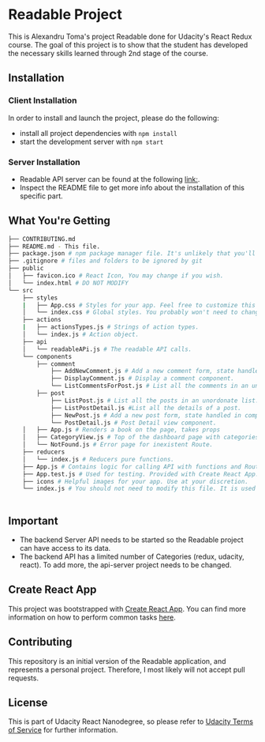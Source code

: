 # Readable Project

This is Alexandru Toma's project Readable done for Udacity's React Redux course.
The goal of this project is to show that the student has developed the necessary skills learned through 2nd stage of the course.

## Installation

### Client Installation

In order to install and launch the project, please do the following:

* install all project dependencies with `npm install`
* start the development server with `npm start`

### Server Installation

* Readable API server can be found at the following [link:](https://github.com/udacity/reactnd-project-readable-starter).
* Inspect the README file to get more info about the installation of this specific part.

## What You're Getting
```bash
├── CONTRIBUTING.md
├── README.md - This file.
├── package.json # npm package manager file. It's unlikely that you'll need to modify this.
├── .gitignore # files and folders to be ignored by git
├── public
│   ├── favicon.ico # React Icon, You may change if you wish.
│   └── index.html # DO NOT MODIFY
└── src
    ├── styles
    |   ├── App.css # Styles for your app. Feel free to customize this as you desire.
    │   └── index.css # Global styles. You probably won't need to change anything here.
    ├── actions
    |   ├── actionsTypes.js # Strings of action types.
    │   └── index.js # Action object.
    ├── api
    │   └── readableAPi.js # The readable API calls.
    └── components
        ├── comment
            ├── AddNewComment.js # Add a new comment form, state handled in component.
            ├── DisplayComment.js # Display a comment component.
            └── ListCommentsForPost.js # List all the comments in an unordonate list.
        ├── post
            ├── ListPost.js # List all the posts in an unordonate list.
            ├── ListPostDetail.js #List all the details of a post.
            ├── NewPost.js # Add a new post form, state handled in component.
            └── PostDetail.js # Post Detail view component.
    │   ├── App.js # Renders a book on the page, takes props 
    │   ├── CategoryView.js # Top of the dashboard page with categories display.
    │   └── NotFound.js # Error page for inexistent Route.
    ├── reducers
    │   └── index.js # Reducers pure functions.
    ├── App.js # Contains logic for calling API with functions and Routing of the page.
    ├── App.test.js # Used for testing. Provided with Create React App. Testing is encouraged, but not required.
    ├── icons # Helpful images for your app. Use at your discretion.
    └── index.js # You should not need to modify this file. It is used for DOM rendering only.
     
```

## Important

* The backend Server API needs to be started so the Readable project can have access to its data.
* The backend API has a limited number of Categories (redux, udacity, react). To add more, the api-server project needs to be changed.

## Create React App

This project was bootstrapped with [Create React App](https://github.com/facebookincubator/create-react-app). You can find more information on how to perform common tasks [here](https://github.com/facebookincubator/create-react-app/blob/master/packages/react-scripts/template/README.md).

## Contributing

This repository is an initial version of the Readable application, and represents a personal project. Therefore, I most likely will not accept pull requests.

## License 

This is part of Udacity React Nanodegree, so please refer to [Udacity Terms of Service](https://eu.udacity.com/legal) for further information.

